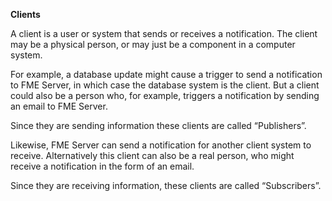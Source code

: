 **Clients**

A client is a user or system that sends or receives a notification. The client may be a physical person, or may just be a component in a computer system.

For example, a database update might cause a trigger to send a notification to FME Server, in which case the database system is the client. But a client could also be a person who, for example, triggers a notification by sending an email to FME Server.

Since they are sending information these clients are called “Publishers”.

Likewise, FME Server can send a notification for another client system to receive. Alternatively this client can also be a real person, who might receive a notification in the form of an email.

Since they are receiving information, these clients are called “Subscribers”.